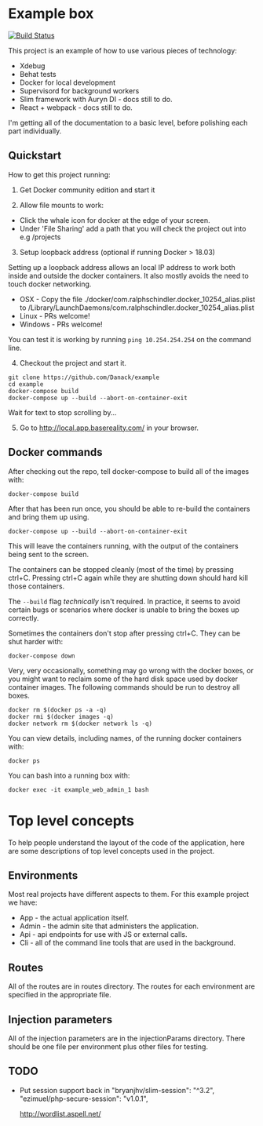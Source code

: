 # Example box


[![Build Status](https://travis-ci.org/Danack/example.svg?branch=master)](https://travis-ci.org/Danack/example)

This project is an example of how to use various pieces of technology:

* Xdebug
* Behat tests
* Docker for local development
* Supervisord for background workers
* Slim framework with Auryn DI - docs still to do.
* React + webpack - docs still to do.

I'm getting all of the documentation to a basic level, before polishing each part individually. 

## Quickstart

How to get this project running:

1. Get Docker community edition and start it

2. Allow file mounts to work:

* Click the whale icon for docker at the edge of your screen. 
* Under 'File Sharing' add a path that you will check the project out into e.g /projects

3. Setup loopback address (optional if running Docker > 18.03)

Setting up a loopback address allows an local IP address to work both inside and outside the docker containers. It also mostly avoids the need to touch docker networking.

* OSX - Copy the file ./docker/com.ralphschindler.docker_10254_alias.plist to /Library/LaunchDaemons/com.ralphschindler.docker_10254_alias.plist
* Linux - PRs welcome!
* Windows - PRs welcome!

You can test it is working by running `ping 10.254.254.254` on the command line.

4. Checkout the project and start it.

```
git clone https://github.com/Danack/example
cd example
docker-compose build
docker-compose up --build --abort-on-container-exit

```

Wait for text to stop scrolling by...

5. Go to http://local.app.basereality.com/ in your browser.


## Docker commands

After checking out the repo, tell docker-compose to build all of the images with:

```
docker-compose build
```

After that has been run once, you should be able to re-build the containers and bring them up using.

```
docker-compose up --build --abort-on-container-exit
```

This will leave the containers running, with the output of the containers being sent to the screen. 

The containers can be stopped cleanly (most of the time) by pressing ctrl+C. Pressing ctrl+C again while they are shutting down should hard kill those containers.

The `--build` flag _technically_ isn't required. In practice, it seems to avoid certain bugs or scenarios where docker is unable to bring the boxes up correctly.


Sometimes the containers don't stop after pressing ctrl+C. They can be shut harder with:
```
docker-compose down
```


Very, very occasionally, something may go wrong with the docker boxes, or you might want to reclaim some of the hard disk space used by docker container images. The following commands should be run to destroy all boxes.

```
docker rm $(docker ps -a -q)
docker rmi $(docker images -q)
docker network rm $(docker network ls -q)
```

You can view details, including names, of the running docker containers with:
```
docker ps
```

You can bash into a running box with:

```
docker exec -it example_web_admin_1 bash
```


# Top level concepts

To help people understand the layout of the code of the application, here are some descriptions of top level concepts used in the project.

## Environments

Most real projects have different aspects to them. For this example project we have:

* App - the actual application itself. 
* Admin - the admin site that administers the application.
* Api - api endpoints for use with JS or external calls.
* Cli - all of the command line tools that are used in the background.


## Routes

All of the routes are in routes directory. The routes for each environment are specified in the appropriate file.

## Injection parameters

All of the injection parameters are in the injectionParams directory. There should be one file per environment plus other files for testing.


## TODO

* Put session support back in
    "bryanjhv/slim-session": "^3.2",
    "ezimuel/php-secure-session": "v1.0.1",
    
    
    
    http://wordlist.aspell.net/